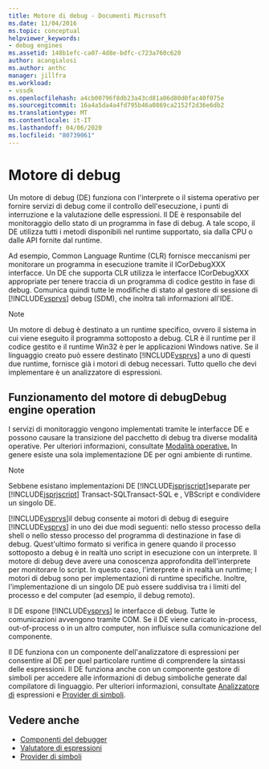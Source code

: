 ```yaml
---
title: Motore di debug - Documenti Microsoft
ms.date: 11/04/2016
ms.topic: conceptual
helpviewer_keywords:
- debug engines
ms.assetid: 148b1efc-ca07-4d8e-bdfc-c723a760c620
author: acangialosi
ms.author: anthc
manager: jillfra
ms.workload:
- vssdk
ms.openlocfilehash: a4cb00796f8db23a43cd81a06d80d0fac40f075e
ms.sourcegitcommit: 16a4a5da4a4fd795b46a0869ca2152f2d36e6db2
ms.translationtype: MT
ms.contentlocale: it-IT
ms.lasthandoff: 04/06/2020
ms.locfileid: "80739061"
---
```

# <a name="debug-engine"></a>Motore di debug
Un motore di debug (DE) funziona con l'interprete o il sistema operativo per fornire servizi di debug come il controllo dell'esecuzione, i punti di interruzione e la valutazione delle espressioni. Il DE è responsabile del monitoraggio dello stato di un programma in fase di debug. A tale scopo, il DE utilizza tutti i metodi disponibili nel runtime supportato, sia dalla CPU o dalle API fornite dal runtime.

 Ad esempio, Common Language Runtime (CLR) fornisce meccanismi per monitorare un programma in esecuzione tramite il ICorDebugXXX interfacce. Un DE che supporta CLR utilizza le interfacce ICorDebugXXX appropriate per tenere traccia di un programma di codice gestito in fase di debug. Comunica quindi tutte le modifiche di stato al gestore di sessione di [!INCLUDE[vsprvs](../../code-quality/includes/vsprvs_md.md)] debug (SDM), che inoltra tali informazioni all'IDE.

> [!NOTE]
> Un motore di debug è destinato a un runtime specifico, ovvero il sistema in cui viene eseguito il programma sottoposto a debug. CLR è il runtime per il codice gestito e il runtime Win32 è per le applicazioni Windows native. Se il linguaggio creato può essere destinato [!INCLUDE[vsprvs](../../code-quality/includes/vsprvs_md.md)] a uno di questi due runtime, fornisce già i motori di debug necessari. Tutto quello che devi implementare è un analizzatore di espressioni.

## <a name="debug-engine-operation"></a>Funzionamento del motore di debugDebug engine operation
 I servizi di monitoraggio vengono implementati tramite le interfacce DE e possono causare la transizione del pacchetto di debug tra diverse modalità operative. Per ulteriori informazioni, consultate [Modalità operative.](../../extensibility/debugger/operational-modes.md) In genere esiste una sola implementazione DE per ogni ambiente di runtime.

> [!NOTE]
> Sebbene esistano implementazioni DE [!INCLUDE[jsprjscript](../../debugger/debug-interface-access/includes/jsprjscript_md.md)]separate per [!INCLUDE[jsprjscript](../../debugger/debug-interface-access/includes/jsprjscript_md.md)] Transact-SQLTransact-SQL e , VBScript e condividere un singolo DE.

 [!INCLUDE[vsprvs](../../code-quality/includes/vsprvs_md.md)]il debug consente ai motori di debug di eseguire [!INCLUDE[vsprvs](../../code-quality/includes/vsprvs_md.md)] in uno dei due modi seguenti: nello stesso processo della shell o nello stesso processo del programma di destinazione in fase di debug. Quest'ultimo formato si verifica in genere quando il processo sottoposto a debug è in realtà uno script in esecuzione con un interprete. Il motore di debug deve avere una conoscenza approfondita dell'interprete per monitorare lo script. In questo caso, l'interprete è in realtà un runtime; I motori di debug sono per implementazioni di runtime specifiche. Inoltre, l'implementazione di un singolo DE può essere suddivisa tra i limiti del processo e del computer (ad esempio, il debug remoto).

 Il DE espone [!INCLUDE[vsprvs](../../code-quality/includes/vsprvs_md.md)] le interfacce di debug. Tutte le comunicazioni avvengono tramite COM. Se il DE viene caricato in-process, out-of-process o in un altro computer, non influisce sulla comunicazione del componente.

 Il DE funziona con un componente dell'analizzatore di espressioni per consentire al DE per quel particolare runtime di comprendere la sintassi delle espressioni. Il DE funziona anche con un componente gestore di simboli per accedere alle informazioni di debug simboliche generate dal compilatore di linguaggio. Per ulteriori informazioni, consultate [Analizzatore di](../../extensibility/debugger/expression-evaluator.md) espressioni e [Provider di simboli](../../extensibility/debugger/symbol-provider.md).

## <a name="see-also"></a>Vedere anche
- [Componenti del debugger](../../extensibility/debugger/debugger-components.md)
- [Valutatore di espressioni](../../extensibility/debugger/expression-evaluator.md)
- [Provider di simboli](../../extensibility/debugger/symbol-provider.md)
